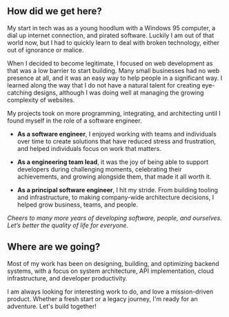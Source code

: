<!--
**phillipshreves/phillipshreves** is a ✨ _special_ ✨ repository because its `README.md` (this file) appears on your GitHub profile.

Here are some ideas to get you started:

- 🔭 I’m currently working on ...
- 🌱 I’m currently learning ...
- 👯 I’m looking to collaborate on ...
- 🤔 I’m looking for help with ...
- 💬 Ask me about ...
- 📫 How to reach me: ...
- 😄 Pronouns: ...
- ⚡ Fun fact: ...
-->

## How did we get here?

My start in tech was as a young hoodlum with a Windows 95 computer, a dial up internet connection, and pirated software. Luckily I am out of that world now, but I had to quickly learn to deal with broken technology, either out of ignorance or malice.

When I decided to become legitimate, I focused on web development as that was a low barrier to start building. Many small businesses had no web presence at all, and it was an easy way to help people in a significant way. I learned along the way that I do not have a natural talent for creating eye-catching designs, although I was doing well at managing the growing complexity of websites.

My projects took on more programming, integrating, and architecting until I found myself in the role of a software engineer.

- **As a software engineer**, I enjoyed working with teams and individuals over time to create solutions that have reduced stress and frustration, and helped individuals focus on work that matters.

- **As a engineering team lead**, it was the joy of being able to support developers during challenging moments, celebrating their achievements, and growing alongside them, that made it all worth it.

- **As a principal software engineer**, I hit my stride. From building tooling and infrastructure, to making company-wide architecture decisions, I helped grow business, teams, and people.

*Cheers to many more years of developing software, people, and ourselves. Let’s better the quality of life for everyone.*

## Where are we going?

Most of my work has been on designing, building, and optimizing backend systems, with a focus on system architecture, API implementation, cloud infrastructure, and developer productivity. 

I am always looking for interesting work to do, and love a mission-driven product. Whether a fresh start or a legacy journey, I'm ready for an adventure. Let's build together!

